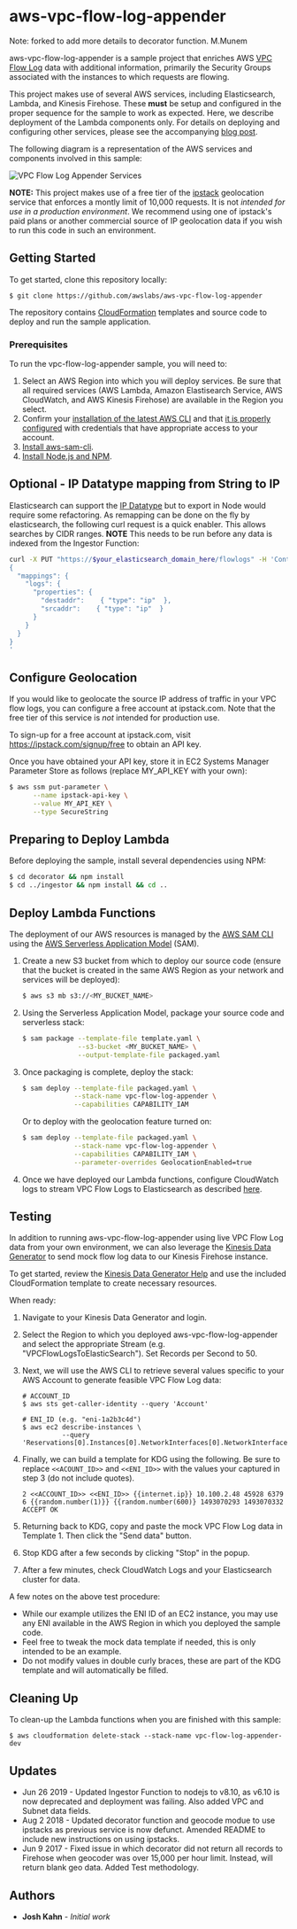 # aws-vpc-flow-log-appender

Note: forked to add more details to decorator function. M.Munem

aws-vpc-flow-log-appender is a sample project that enriches AWS [VPC Flow Log](http://docs.aws.amazon.com/AmazonVPC/latest/UserGuide/flow-logs.html) data with additional information, primarily the Security Groups associated with the instances to which requests are flowing.

This project makes use of several AWS services, including Elasticsearch, Lambda, and Kinesis Firehose.  These **must** be setup and configured in the proper sequence for the sample to work as expected.  Here, we describe deployment of the Lambda components only.  For details on deploying and configuring other services, please see the accompanying [blog post](https://aws.amazon.com/blogs/security/how-to-visualize-and-refine-your-networks-security-by-adding-security-group-ids-to-your-vpc-flow-logs/).

The following diagram is a representation of the AWS services and components involved in this sample:

![VPC Flow Log Appender Services](vpc-flow-log-appender.png)

**NOTE:** This project makes use of a free tier of the [ipstack](http://ipstack.com/) geolocation service that enforces a montly limit of 10,000 requests.  It is not *intended for use in a production environment*. We recommend using one of ipstack's paid plans or another commercial source of IP geolocation data if you wish to run this code in such an environment.

## Getting Started

To get started, clone this repository locally:

```
$ git clone https://github.com/awslabs/aws-vpc-flow-log-appender
```

The repository contains [CloudFormation](https://aws.amazon.com/cloudformation/) templates and source code to deploy and run the sample application.

### Prerequisites

To run the vpc-flow-log-appender sample, you will need to:

1. Select an AWS Region into which you will deploy services. Be sure that all required services (AWS Lambda, Amazon Elastisearch Service, AWS CloudWatch, and AWS Kinesis Firehose) are available in the Region you select.
2. Confirm your [installation of the latest AWS CLI](http://docs.aws.amazon.com/cli/latest/userguide/installing.html) and that [it is properly configured](http://docs.aws.amazon.com/cli/latest/userguide/cli-chap-getting-started.html#cli-quick-configuration) with credentials that have appropriate access to your account.
3. [Install aws-sam-cli](https://github.com/awslabs/aws-sam-cli).
4. [Install Node.js and NPM](https://docs.npmjs.com/getting-started/installing-node).

## Optional - IP Datatype mapping from String to IP

Elasticsearch can support the [IP Datatype](https://www.elastic.co/guide/en/elasticsearch/reference/6.7/ip.html) but to export in Node would require some refactoring. As remapping can be done on the fly by elasticsearch, the following curl request is a quick enabler. This allows searches by CIDR ranges. **NOTE** This needs to be run before any data is indexed from the Ingestor Function:

```bash
curl -X PUT "https://$your_elasticsearch_domain_here/flowlogs" -H 'Content-Type: application/json' -d'
{
  "mappings": {
    "logs": {
      "properties": { 
        "destaddr":    { "type": "ip"  },
        "srcaddr":    { "type": "ip"  }
      }
    }
  }
}
'
```

## Configure Geolocation

If you would like to geolocate the source IP address of traffic in your VPC flow logs, you can configure a free account at ipstack.com. Note that the free tier of this service is *not* intended for production use.

To sign-up for a free account at ipstack.com, visit https://ipstack.com/signup/free to obtain an API key.

Once you have obtained your API key, store it in EC2 Systems Manager Parameter Store as follows (replace MY_API_KEY with your own):

``` bash
$ aws ssm put-parameter \
      --name ipstack-api-key \
      --value MY_API_KEY \
      --type SecureString
```

## Preparing to Deploy Lambda

Before deploying the sample, install several dependencies using NPM:

``` bash
$ cd decorator && npm install
$ cd ../ingestor && npm install && cd ..
```

## Deploy Lambda Functions

The deployment of our AWS resources is managed by the [AWS SAM CLI](https://github.com/awslabs/aws-sam-cli) using the [AWS Serverless Application Model](https://github.com/awslabs/serverless-application-model) (SAM).

1. Create a new S3 bucket from which to deploy our source code (ensure that the bucket is created in the same AWS Region as your network and services will be deployed):

    ``` bash
    $ aws s3 mb s3://<MY_BUCKET_NAME>
    ```

2. Using the Serverless Application Model, package your source code and serverless stack:

    ``` bash
    $ sam package --template-file template.yaml \
                  --s3-bucket <MY_BUCKET_NAME> \
                  --output-template-file packaged.yaml
    ```

3. Once packaging is complete, deploy the stack:

    ``` bash
    $ sam deploy --template-file packaged.yaml \
                 --stack-name vpc-flow-log-appender \
                 --capabilities CAPABILITY_IAM
    ```

    Or to deploy with the geolocation feature turned on:

    ``` bash
    $ sam deploy --template-file packaged.yaml \
                 --stack-name vpc-flow-log-appender \
                 --capabilities CAPABILITY_IAM \
                 --parameter-overrides GeolocationEnabled=true
    ```

4. Once we have deployed our Lambda functions, configure CloudWatch logs to stream VPC Flow Logs to Elasticsearch as described [here](https://docs.aws.amazon.com/AmazonCloudWatch/latest/logs/CWL_ES_Stream.html).

## Testing

In addition to running aws-vpc-flow-log-appender using live VPC Flow Log data from your own environment, we can also leverage the [Kinesis Data Generator](https://awslabs.github.io/amazon-kinesis-data-generator/web/producer.html) to send mock flow log data to our Kinesis Firehose instance.

To get started, review the [Kinesis Data Generator Help](https://awslabs.github.io/amazon-kinesis-data-generator/web/help.html) and use the included CloudFormation template to create necessary resources.

When ready:

1. Navigate to your Kinesis Data Generator and login.

2. Select the Region to which you deployed aws-vpc-flow-log-appender and select the appropriate Stream (e.g. "VPCFlowLogsToElasticSearch"). Set Records per Second to 50.

3. Next, we will use the AWS CLI to retrieve several values specific to your AWS Account to generate feasible VPC Flow Log data:

    ```
    # ACCOUNT_ID
    $ aws sts get-caller-identity --query 'Account'

    # ENI_ID (e.g. "eni-1a2b3c4d")
    $ aws ec2 describe-instances \
              --query 'Reservations[0].Instances[0].NetworkInterfaces[0].NetworkInterfaceId'
    ```

4. Finally, we can build a template for KDG using the following.  Be sure to replace `<<ACOUNT_ID>>` and `<<ENI_ID>>` with the values your captured in step 3 (do not include quotes).

    ```
    2 <<ACCOUNT_ID>> <<ENI_ID>> {{internet.ip}} 10.100.2.48 45928 6379 6 {{random.number(1)}} {{random.number(600)} 1493070293 1493070332 ACCEPT OK
    ```

5. Returning back to KDG, copy and paste the mock VPC Flow Log data in Template 1.  Then click the "Send data" button.

6. Stop KDG after a few seconds by clicking "Stop" in the popup.

7. After a few minutes, check CloudWatch Logs and your Elasticsearch cluster for data.

A few notes on the above test procedure:

* While our example utilizes the ENI ID of an EC2 instance, you may use any ENI available in the AWS Region in which you deployed the sample code.
* Feel free to tweak the mock data template if needed, this is only intended to be an example.
* Do not modify values in double curly braces, these are part of the KDG template and will automatically be filled.

## Cleaning Up

To clean-up the Lambda functions when you are finished with this sample:

```
$ aws cloudformation delete-stack --stack-name vpc-flow-log-appender-dev
```

## Updates

* Jun 26 2019 - Updated Ingestor Function to nodejs to v8.10, as v6.10 is now deprecated and deployment was failing. Also added VPC and Subnet data fields.
* Aug 2 2018 - Updated decorator function and geocode modue to use ipstacks as previous service is now defunct. Amended README to include new instructions on using ipstacks.
* Jun 9 2017 - Fixed issue in which decorator did not return all records to Firehose when geocoder was over 15,000 per hour limit. Instead, will return blank geo data. Added Test methodology.

## Authors

* **Josh Kahn** - *Initial work*
